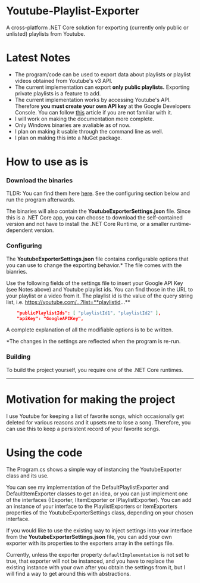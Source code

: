 # Youtube-Playlist-Exporter
A cross-platform .NET Core solution for exporting (currently only public or unlisted) playlists from Youtube.

# Latest Notes
- The program/code can be used to export data about playlists or playlist videos obtained from Youtube's v3 API.
- The current implementation can export **only public playlists.** Exporting private playlists is a feature to add. 
- The current implementation works by accessing Youtube's API. Therefore **you must create your own API key** at the Google Developers Console. You can follow [this](https://developers.google.com/youtube/v3/getting-started) article if you are not familiar with it.
- I will work on making the documentation more complete.
- Only Windows binaries are avaliable as of now.
- I plan on making it usable through the command line as well.
- I plan on making this into a NuGet package.

# How to use as is

### Download the binaries 
TLDR: You can find them here [here](https://github.com/niko-la-petrovic/Youtube-Playlist-Exporter/releases). See the configuring section below and run the program afterwards.

 The binaries will also contain the **YoutubeExporterSettings.json** file. Since this is a .NET Core app, you can choose to download the self-contained version and not have to install the .NET Core Runtime, or a smaller runtime-dependent version. 
### Configuring
The **YoutubeExporterSettings.json** file contains configurable options that you can use to change the exporting behavior.* The file comes with the bianries.

Use the following fields of the settings file to insert your Google API Key (see Notes above) and Youtube playlist ids. You can find those in the URL to your playlist or a video from it. The playlist id is the value of the query string list, i.e. https://youtube.com/...?list=**playlistid...**
```json 
    "publicPlaylistIds": [ "playlistId1", "playlistId2" ],
    "apiKey": "GoogleAPIKey",
```

A complete explanation of all the modifiable options is to be written.

*The changes in the settings are reflected when the program is re-run.
### Building

To build the project yourself, you require one of the .NET Core runtimes.

---

# Motivation for making the project

I use Youtube for keeping a list of favorite songs, which occasionally get deleted for various reasons and it upsets me to lose a song. Therefore, you can use this to keep a persistent record of your favorite songs.


# Using the code

The Program.cs shows a simple way of instancing the YoutubeExporter class and its use.

You can see my implementation of the DefaultPlaylistExporter and DefaultItemExporter classes to get an idea, or you can just implement one of the interfaces (IExporter, IItemExporter or IPlaylistExporter). You can add an instance of your interface to the PlaylistExporters or ItemExporters properties of the YoutubeExporterSettings class, depending on your chosen interface. 


If you would like to use the existing way to inject settings into your interface from the **YoutubeExporterSettings.json** file, you can add your own exporter with its properties to the exporters array in the settings file.

Currently, unless the exporter property `defaultImplementation` is not set to true, that exporter will not be instanced, and you have to replace the existing instance with your own after you obtain the settings from it, but I will find a way to get around this with abstractions.
